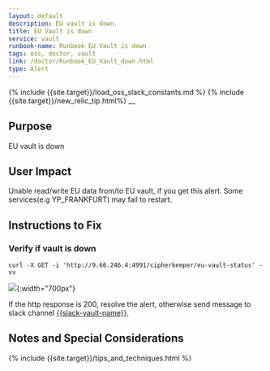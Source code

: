 ```yaml
---
layout: default
description: EU vault is down.
title: EU Vault is down
service: vault
runbook-name: Runbook EU Vault is down
tags: oss, doctor, vault
link: /doctor/Runbook_EU_Vault_down.html
type: Alert
---
```


{% include {{site.target}}/load_oss_slack_constants.md %}
{% include {{site.target}}/new_relic_tip.html%}
__


## Purpose

EU vault is down


## User Impact

Unable read/write EU data from/to EU vault, if you get this alert. Some services(e.g YP_FRANKFURT) may fail to restart.

## Instructions to Fix

### Verify if vault is down

  `curl -X GET -i 'http://9.66.246.4:4991/cipherkeeper/eu-vault-status' -vv`

  ![]({{site.baseurl}}/docs/runbooks/doctor/images/vault/eu_vault_status.png){:width="700px"}

  If the http response is 200, resolve the alert, otherwise send message to slack channel [{{slack-vault-name}}]({{slack-vault-link}}).

## Notes and Special Considerations

  {% include {{site.target}}/tips_and_techniques.html %}
